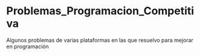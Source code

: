 # Problemas_Programacion_Competitiva
Algunos problemas de varias plataformas en las que resuelvo para mejorar en programación
